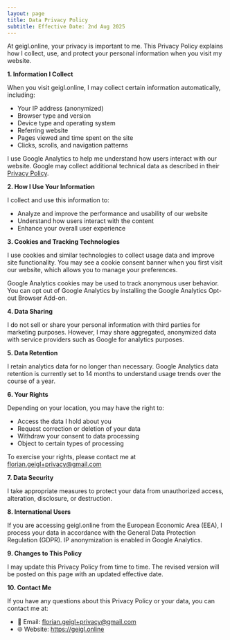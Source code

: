 ```yaml
---
layout: page
title: Data Privacy Policy
subtitle: Effective Date: 2nd Aug 2025
---
```


At geigl.online, your privacy is important to me. This Privacy Policy explains how I collect, use, and protect your personal information when you visit my website.

**1. Information I Collect**

When you visit geigl.online, I may collect certain information automatically, including:
* Your IP address (anonymized)
* Browser type and version
* Device type and operating system
* Referring website
* Pages viewed and time spent on the site
* Clicks, scrolls, and navigation patterns

I use Google Analytics to help me understand how users interact with our website. Google may collect additional technical data as described in their [Privacy Policy](https://policies.google.com/privacy).

**2. How I Use Your Information**

I collect and use this information to:
* Analyze and improve the performance and usability of our website
* Understand how users interact with the content
* Enhance your overall user experience

**3. Cookies and Tracking Technologies**

I use cookies and similar technologies to collect usage data and improve site functionality. You may see a cookie consent banner when you first visit our website, which allows you to manage your preferences.

Google Analytics cookies may be used to track anonymous user behavior. You can opt out of Google Analytics by installing the Google Analytics Opt-out Browser Add-on.

**4. Data Sharing**

I do not sell or share your personal information with third parties for marketing purposes. However, I may share aggregated, anonymized data with service providers such as Google for analytics purposes.

**5. Data Retention**

I retain analytics data for no longer than necessary. Google Analytics data retention is currently set to 14 months to understand usage trends over the course of a year.

**6. Your Rights**

Depending on your location, you may have the right to:
* Access the data I hold about you
* Request correction or deletion of your data
* Withdraw your consent to data processing
* Object to certain types of processing

To exercise your rights, please contact me at florian.geigl+privacy@gmail.com

**7. Data Security**

I take appropriate measures to protect your data from unauthorized access, alteration, disclosure, or destruction.

**8. International Users**

If you are accessing geigl.online from the European Economic Area (EEA), I process your data in accordance with the General Data Protection Regulation (GDPR). IP anonymization is enabled in Google Analytics.

**9. Changes to This Policy**

I may update this Privacy Policy from time to time. The revised version will be posted on this page with an updated effective date.

**10. Contact Me**

If you have any questions about this Privacy Policy or your data, you can contact me at:
* 📧 Email: florian.geigl+privacy@gmail.com
* 🌐 Website: https://geigl.online